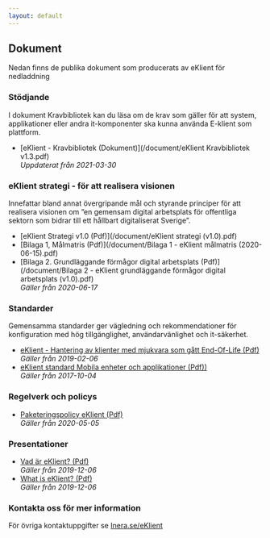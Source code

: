 ```yaml
---
layout: default
---
```

## Dokument

Nedan finns de publika dokument som producerats av eKlient för nedladdning

### Stödjande
I dokument Kravbibliotek kan du läsa om de krav som gäller för att system, applikationer eller andra it-komponenter ska kunna använda E-klient som plattform.
* [eKlient - Kravbibliotek (Dokument)](/document/eKlient Kravbibliotek v1.3.pdf)  
*Uppdaterat från 2021-03-30*

### eKlient strategi - för att realisera visionen
Innefattar bland annat övergripande mål och styrande principer för att realisera visionen om ”en gemensam digital arbetsplats för offentliga sektorn som bidrar till ett hållbart digitaliserat Sverige”.  
* [eKlient Strategi v1.0 (Pdf)](/document/eKlient strategi (v1.0).pdf)  
* [Bilaga 1, Målmatris (Pdf)](/document/Bilaga 1 - eKlient målmatris (2020-06-15).pdf)  
* [Bilaga 2. Grundläggande förmågor digital arbetsplats (Pdf)](/document/Bilaga 2 - eKlient grundläggande förmågor digital arbetsplats (v1.0).pdf)  
*Gäller från 2020-06-17*

### Standarder
Gemensamma standarder ger vägledning och rekommendationer för konfiguration med hög tillgänglighet, användarvänlighet och it-säkerhet.
* [eKlient - Hantering av klienter med mjukvara som gått End-Of-Life (Pdf)](/document/eklient_hantering_av_klienter_med_mjukvara_som_gatt_end_of_life.pdf)  
*Gäller från 2019-02-06*
* [eKlient standard Mobila enheter och applikationer (Pdf))](/document/e-klient_standard_mobila_enheter_och_appar.pdf)  
*Gäller från 2017-10-04*

### Regelverk och policys
* [Paketeringspolicy eKlient (Pdf)](/document/paketeringspolicy_eklient.pdf)  
*Gäller från 2020-05-05*

### Presentationer
* [Vad är eKlient? (Pdf)](/document/vad_ar_e-klient_svenska.pdf)  
*Gäller från 2019-12-06*
* [What is eKlient? (Pdf)](/document/what_is_e-klient_english.pdf)  
*Gäller från 2019-12-06*

### Kontakta oss för mer information
För övriga kontaktuppgifter se [Inera.se/eKlient](https://inera.se/eKlient)
